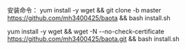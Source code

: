 安装命令：
yum install -y wget && git clone -b master https://github.com/mh3400425/baota && bash install.sh

yum install -y wget && wget -N --no-check-certificate https://github.com/mh3400425/baota.git && bash install.sh
